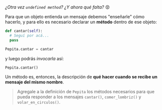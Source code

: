 _¿Otra vez `undefined method`? ¿Y ahora qué falta?_ :rage:

Para que un objeto entienda un mensaje debemos "enseñarle" cómo hacerlo, y para ello es necesario declarar un **método** dentro de ese objeto:

```python
def cantar(self):
  # Seguí por acá...
  pass

Pepita.cantar = cantar
```

y luego podrás _invocarla_ así:

```python
Pepita.cantar()
```



Un método es, entonces, la descripción de **qué hacer cuando se recibe un mensaje del mismo nombre**.

> Agregale a la definición de `Pepita` los métodos necesarios para que pueda responder a los mensajes `cantar()`, `comer_lombriz()` y `volar_en_circulos()`.
